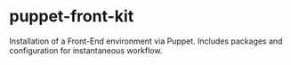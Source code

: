 # puppet-front-kit
Installation of a Front-End environment via Puppet. Includes packages and configuration for instantaneous workflow.
